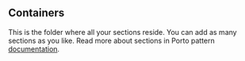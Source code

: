 ## Containers
This is the folder where all your sections reside.
You can add as many sections as you like. Read more about sections in Porto pattern [documentation](https://github.com/Mahmoudz/Porto).
